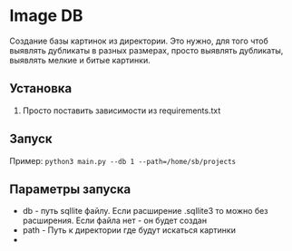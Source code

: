 # Image DB
Создание базы картинок из директории. 
Это нужно, для того чтоб выявлять дубликаты в разных размерах, 
просто выявлять дубликаты, выявлять мелкие и битые картинки.  

## Установка
1. Просто поставить зависимости из requirements.txt

## Запуск
Пример:
```python3 main.py --db 1 --path=/home/sb/projects```

## Параметры запуска
* db - путь sqllite файлу. Если расширение .sqllite3 то можно без 
расширения. Если файла нет - он будет создан
* path - Путь к директории где будут искаться картинки
* 
